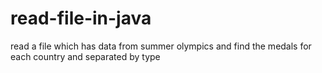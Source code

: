 # read-file-in-java
read a file which has data from summer olympics and find the medals for each country and separated by type
